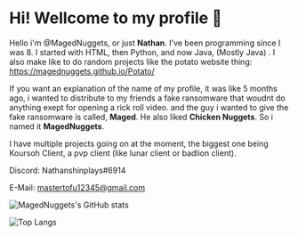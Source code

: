 # Hi! Wellcome to my profile 👋
Hello i'm @MagedNuggets, or just **Nathan**. I've been programming since I was 8.
I started with HTML, then Python, and now Java, (Mostly Java) .
I also make like to do random projects like the potato website thing: https://magednuggets.github.io/Potato/

If you want an explanation of the name of my profile, it was like 5 months ago,  i wanted to distribute to my friends a fake ransomware that woudnt do anything exept for opening a rick roll video. and the guy i wanted to give the fake ransomware is called, **Maged**. He also liked **Chicken Nuggets**. So i named it **MagedNuggets**.

I have multiple projects going on at the moment, the biggest one being Koursoh Client, a pvp client (like lunar client or badlion client).

Discord: Nathanshinplays#6914

E-Mail: mastertofu12345@gmail.com

![MagedNuggets's GitHub stats](https://github-readme-stats.vercel.app/api?username=MagedNuggets&show_icons=true&theme=vision-friendly-dark)

![Top Langs](https://github-readme-stats.vercel.app/api/top-langs/?username=MagedNuggets&theme=vision-friendly-dark)

